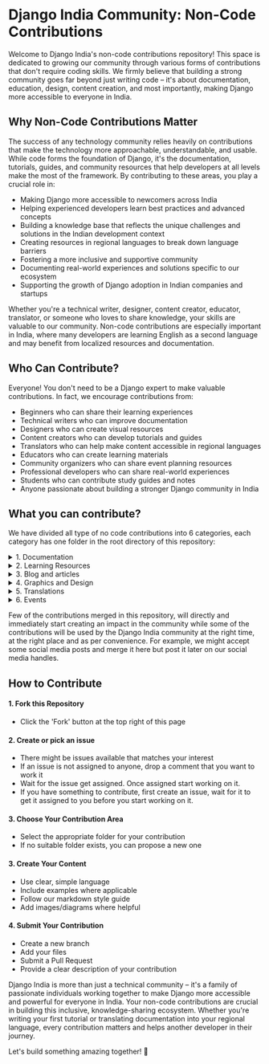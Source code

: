 # Django India Community: Non-Code Contributions
Welcome to Django India's non-code contributions repository! This space is dedicated to growing our community through various forms of contributions that don't require coding skills. We firmly believe that building a strong community goes far beyond just writing code – it's about documentation, education, design, content creation, and most importantly, making Django more accessible to everyone in India.
## Why Non-Code Contributions Matter
The success of any technology community relies heavily on contributions that make the technology more approachable, understandable, and usable. While code forms the foundation of Django, it's the documentation, tutorials, guides, and community resources that help developers at all levels make the most of the framework. By contributing to these areas, you play a crucial role in:

- Making Django more accessible to newcomers across India
- Helping experienced developers learn best practices and advanced concepts
- Building a knowledge base that reflects the unique challenges and solutions in the Indian development context
- Creating resources in regional languages to break down language barriers
- Fostering a more inclusive and supportive community
- Documenting real-world experiences and solutions specific to our ecosystem
- Supporting the growth of Django adoption in Indian companies and startups

Whether you're a technical writer, designer, content creator, educator, translator, or someone who loves to share knowledge, your skills are valuable to our community. Non-code contributions are especially important in India, where many developers are learning English as a second language and may benefit from localized resources and documentation.
## Who Can Contribute?
Everyone! You don't need to be a Django expert to make valuable contributions. In fact, we encourage contributions from:

- Beginners who can share their learning experiences
- Technical writers who can improve documentation
- Designers who can create visual resources
- Content creators who can develop tutorials and guides
- Translators who can help make content accessible in regional languages
- Educators who can create learning materials
- Community organizers who can share event planning resources
- Professional developers who can share real-world experiences
- Students who can contribute study guides and notes
- Anyone passionate about building a stronger Django community in India

## What you can contribute?
We have divided all type of no code contributions into 6 categories, each category has one folder in the root directory of this repository:

<details>
<summary>1. Documentation</summary><br/>
Contributions that come under this category:<br/>
- Setup guides for Django projects<br/>
- Best practices documents<br/>
- Django deployment guides for different platforms<br/>
- Security guidelines<br/>
- Performance optimization tips<br/>
- Database design patterns<br/>
- Testing strategies<br/>
- Project structure recommendations<br/>
- Environment setup tutorials<br/>
- IDE setup and configuration guides<br/>
</details>
<details>
<summary>2. Learning Resources</summary><br/>
Contributions that come under this category:<br/>
- Django concept explanations<br/>
- Tutorial writeups<br/>
- Common problem solutions<br/>
- Django REST framework guides<br/>
- Database optimization techniques<br/>
- Authentication implementation guides<br/>
- File handling best practices<br/>
- Form handling tutorials<br/>
- Django admin customization guides<br/>
- Middleware explanations<br/>
</details>
<details>
<summary>3. Blog and articles</summary><br/>
Contributions that come under this category:<br/>
- Django success stories<br/>
- Project case studies<br/>
- Community member interviews<br/>
- Event summaries and learnings<br/>
- Technology comparison articles<br/>
- Migration stories (to/from Django)<br/>
- Performance improvement stories<br/>
- Scaling Django applications<br/>
- Development workflow tips<br/>
- Debugging techniques<br/>
</details>
<details>
<summary>4. Graphics and Design</summary><br/>
Contributions that come under this category:<br/>
- UI/UX design for Django India website<br/>
- Template designs<br/>
- Color schemes<br/>
- Icon sets<br/>
- Logo variations<br/>
- Social media templates<br/>
- Event posters<br/>
- Presentation templates<br/>
- Email newsletter designs<br/>
- Website mockups<br/>
</details>
<details>
<summary>5. Translations</summary><br/>
Contributions that come under this category:<br/>
- Documentation in regional languages<br/>
- Setup guides<br/>
- Tutorial content<br/>
- Community guidelines<br/>
</details>
<details>
<summary>6. Events</summary><br/>
Contributions that come under this category:<br/>
- Organizing event/meetup/workshop<br/>
- Workshop content<br/>
- Presentation slides<br/>
- Hands-on exercises<br/>
- Quiz questions<br/>
- Code challenge problems<br/>
- Event planning guides<br/>
- Icebreaker activities<br/>
- Workshop exercises<br/>
</details>

Few of the contributions merged in this repository, will directly and immediately start creating an impact in the community while some of the contributions will be used by the Django India community at the right time, at the right place and as per convenience. For example, we might accept some social media posts and merge it here but post it later on our social media handles.

## How to Contribute

#### 1. Fork this Repository
- Click the 'Fork' button at the top right of this page


#### 2. Create or pick an issue
- There might be issues available that matches your interest
- If an issue is not assigned to anyone, drop a comment that you want to work it
- Wait for the issue get assigned. Once assigned start working on it.
- If you have something to contribute, first create an issue, wait for it to get it assigned
to you before you start working on it.

#### 3. Choose Your Contribution Area
- Select the appropriate folder for your contribution
- If no suitable folder exists, you can propose a new one


#### 3. Create Your Content
- Use clear, simple language
- Include examples where applicable
- Follow our markdown style guide
- Add images/diagrams where helpful


#### 4. Submit Your Contribution
- Create a new branch
- Add your files
- Submit a Pull Request
- Provide a clear description of your contribution

Django India is more than just a technical community – it's a family of passionate individuals working together to make Django more accessible and powerful for everyone in India. Your non-code contributions are crucial in building this inclusive, knowledge-sharing ecosystem.
Whether you're writing your first tutorial or translating documentation into your regional language, every contribution matters and helps another developer in their journey.

Let's build something amazing together! 🚀
